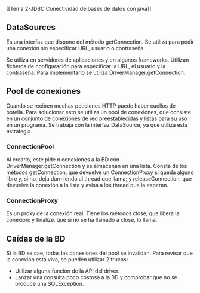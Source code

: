 [[Tema 2-JDBC Conectividad de bases de datos con java]]

## DataSources
Es una interfaz que dispone del método getConnection. Se utiliza para pedir una conexión sin especificar URL, usuario o contraseña. 

Se utiliza en servidores de aplicaciones y en algunos frameworks. Utilizan ficheros de configuración para especificar la URL, el usuario y la contraseña. Para implementarlo se utiliza DriverManager.getConnection.

## Pool de conexiones
Cuando se reciben muchas peticiones HTTP puede haber cuellos de botella. Para solucionar esto se utiliza un pool de conexiones, que consiste en un conjunto de conexiones de red preestablecidas y listas para su uso en un programa. Se trabaja con la interfaz DataSource, ya que utiliza esta estrategia.

### ConnectionPool
Al crearlo, este pide n conexiones a la BD con DriverManager.getConnection y se almacenan en una lista. Consta de los métodos getConnection, que devuelve un ConnectionProxy si queda alguno libre y, si no, deja durmiendo al thread que llama; y releaseConnection, que devuelve la conexión a la lista y avisa a los thread que la esperan.

### ConnectionProxy
Es un proxy de la conexión real. Tiene los métodos close, que libera la conexión; y finalize, que si no se ha llamado a close, lo llama.

## Caídas de la BD
Si la BD se cae, todas las conexiones del pool se invalidan. Para revisar que la conexión está viva, se pueden utilizar 2 trucos:
+ Utilizar alguna función de la API del driver.
+ Lanzar una consulta poco costosa a la BD y comprobar que no se produce una SQLException.

